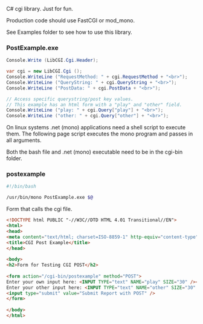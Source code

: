 C# cgi library.  Just for fun.

Production code should use FastCGI or mod_mono.

See Examples folder to see how to use this library.


### PostExample.exe
```c#
Console.Write (LibCGI.Cgi.Header);

var cgi = new LibCGI.Cgi ();
Console.WriteLine ("RequestMethod: " + cgi.RequestMethod + "<br>");
Console.WriteLine ("QueryString: " + cgi.QueryString + "<br>");
Console.WriteLine ("PostData: " + cgi.PostData + "<br>");

// Access specific querystring/post key values.
// This example has an html form with a "play" and "other" field.
Console.WriteLine ("play: " + cgi.Query["play"] + "<br>");
Console.WriteLine ("other: " + cgi.Query["other"] + "<br>");
```

On linux systems .net (mono) applications need a shell script to execute them. The
following page script executes the mono program and passes in all arguments.

Both the bash file and .net (mono) executable need to be in the cgi-bin folder.

### postexample
```bash
#!/bin/bash

/usr/bin/mono PostExample.exe $@
```

Form that calls the cgi file.
```html
<!DOCTYPE html PUBLIC "-//W3C//DTD HTML 4.01 Transitional//EN">
<html>
<head>
<meta content="text/html; charset=ISO-8859-1" http-equiv="content-type">
<title>CGI Post Example</title>
</head>
 
<body>
<h2>Form for Testing CGI POST</h2>
 
<form action="/cgi-bin/postexample" method="POST">
Enter your own input here: <INPUT TYPE="text" NAME="play" SIZE="30" /><br />
Enter your other input here: <INPUT TYPE="text" NAME="other" SIZE="30" /><br />
<input type="submit" value="Submit Report with POST" />
</form>
 
</body>
</html>
```

